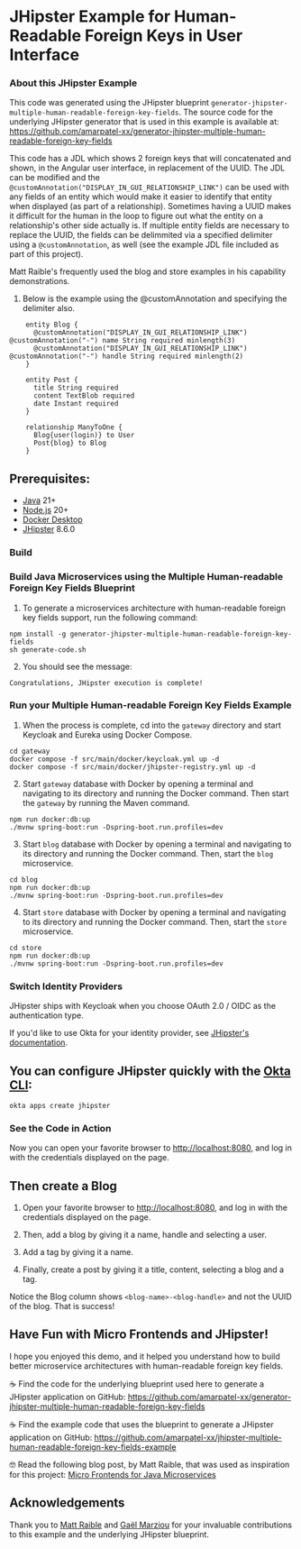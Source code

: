 # JHipster Example for Human-Readable Foreign Keys in User Interface

### About this JHipster Example
This code was generated using the JHipster blueprint `generator-jhipster-multiple-human-readable-foreign-key-fields`. 
The source code for the underlying JHipster generator that is used in this example is available at: https://github.com/amarpatel-xx/generator-jhipster-multiple-human-readable-foreign-key-fields

This code has a JDL which shows 2 foreign keys that will concatenated and shown, in the Angular user interface, in replacement of the UUID. The JDL can be modified and the `@customAnnotation("DISPLAY_IN_GUI_RELATIONSHIP_LINK")` can be used with any fields of an entity which would make it easier to identify that entity when displayed (as part of a relationship). Sometimes having a UUID makes it difficult for the human in the loop to figure out what the entity on a relationship's other side actually is. If multiple entity fields are necessary to replace the UUID, the fields can be delimmited via a specified delimiter using a `@customAnnotation`, as well (see the example JDL file included as part of this project).

Matt Raible's frequently used the blog and store examples in his capability demonstrations.
1.  Below is the example using the \@customAnnotation and specifying the
    delimiter also.
```console
    entity Blog {
      @customAnnotation("DISPLAY_IN_GUI_RELATIONSHIP_LINK") @customAnnotation("-") name String required minlength(3)
      @customAnnotation("DISPLAY_IN_GUI_RELATIONSHIP_LINK") @customAnnotation("-") handle String required minlength(2)
    }

    entity Post {
      title String required
      content TextBlob required
      date Instant required
    }

    relationship ManyToOne {
      Blog{user(login)} to User
      Post{blog} to Blog
    }
```

## Prerequisites:

- [Java](https://sdkman.io/) 21+
- [Node.js](https://nodejs.org/) 20+
- [Docker Desktop](https://www.docker.com/products/docker-desktop/)
- [JHipster](https://www.jhipster.tech/installation/) 8.6.0

### Build
### Build Java Microservices using the Multiple Human-readable Foreign Key Fields Blueprint 

1.  To generate a microservices architecture with human-readable foreign key fields support, run the following command:
```console
npm install -g generator-jhipster-multiple-human-readable-foreign-key-fields
sh generate-code.sh
```

2.  You should see the message:
```console
Congratulations, JHipster execution is complete!
```

### Run your Multiple Human-readable Foreign Key Fields Example 

1.  When the process is complete, cd into the `gateway` directory and start Keycloak and Eureka using Docker Compose.
```console
cd gateway
docker compose -f src/main/docker/keycloak.yml up -d
docker compose -f src/main/docker/jhipster-registry.yml up -d
```

2.  Start `gateway` database with Docker by opening a terminal and navigating to its directory and running the Docker command. Then start the `gateway` by running the Maven command.
```console
npm run docker:db:up
./mvnw spring-boot:run -Dspring-boot.run.profiles=dev
```

3.  Start `blog` database with Docker by opening a terminal and navigating to its directory and running the Docker command. Then, start the `blog` microservice.
```console
cd blog
npm run docker:db:up
./mvnw spring-boot:run -Dspring-boot.run.profiles=dev
```

4.  Start `store` database with Docker by opening a terminal and navigating to its directory and running the Docker command. Then, start the `store` microservice.
```console
cd store
npm run docker:db:up
./mvnw spring-boot:run -Dspring-boot.run.profiles=dev
```

### Switch Identity Providers

JHipster ships with Keycloak when you choose OAuth 2.0 / OIDC as the authentication type.

If you'd like to use Okta for your identity provider, see [JHipster's documentation](https://www.jhipster.tech/security/#okta).

## You can configure JHipster quickly with the [Okta CLI](https://cli.okta.com):
```console
okta apps create jhipster
```

### See the Code in Action

Now you can open your favorite browser to [http://localhost:8080](http://localhost:8080), and log in with the credentials displayed on the page.

## Then create a Blog
1.  Open your favorite browser to [http://localhost:8080](http://localhost:8080), and log in with the credentials displayed on the page.
2.  Then, add a blog by giving it a name, handle and selecting a user.
3.  Add a tag by giving it a name.

4.  Finally, create a post by giving it a title, content, selecting a blog and a tag.


Notice the Blog column shows `<blog-name>-<blog-handle>` and not the UUID of the blog. That is success!

## Have Fun with Micro Frontends and JHipster!


I hope you enjoyed this demo, and it helped you understand how to build better microservice architectures with human-readable foreign key fields.

☕️ Find the code for the underlying blueprint used here to  generate a JHipster application on GitHub: https://github.com/amarpatel-xx/generator-jhipster-multiple-human-readable-foreign-key-fields

☕️ Find the example code that uses the blueprint to generate a JHipster application  on GitHub: https://github.com/amarpatel-xx/jhipster-multiple-human-readable-foreign-key-fields-example


🤓 Read the following blog post, by Matt Raible, that was used as inspiration for this project: [Micro Frontends for Java Microservices](https://auth0.com/blog/micro-frontends-for-java-microservices/)

## Acknowledgements

Thank you to [Matt Raible](https://github.com/mraible) and [Gaël Marziou](https://github.com/gmarziou)  for your invaluable contributions to this example and the underlying JHipster blueprint.
